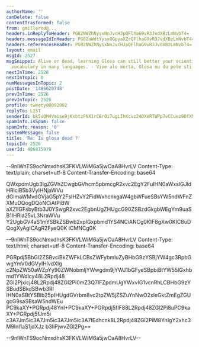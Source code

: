 ```yaml
---
authorName: ''
canDelete: false
contentTrasformed: false
from: gmillernd@...
headers.inReplyToHeader: PG82NWZhNysxNnJvcHJpQFlhaG9vR3JvdXBzLmNvbT4=
headers.messageIdInHeader: PG82aWdtYysxOGpyaXZrQFlhaG9vR3JvdXBzLmNvbT4=
headers.referencesHeader: PG82NWZhNysxNnJvcHJpQFlhaG9vR3JvdXBzLmNvbT4=
layout: email
msgId: 2527
msgSnippet: Alive or dead, learning Glosa can still better your scientific/technical
  vocabulary in many languages. - Vive alo morta, Glosa nu du pote sti ma boni u
nextInTime: 2528
nextInTopic: 0
numMessagesInTopic: 2
postDate: '1485620748'
prevInTime: 2526
prevInTopic: 2526
profile: tweety08092002
replyTo: LIST
senderId: bk5vQM4Vmise9jKxbtzFNX1rCBrOi7ugLIhKcvz24OXeRTWPp7vCCuez9DfXMgkChbkiMbYQtL0rjA
spamInfo.isSpam: false
spamInfo.reason: '0'
systemMessage: false
title: 'Re: Is glosa dead ?'
topicId: 2526
userId: 486875979
---
```



--9nlWnTS9ocNmxdhsK3FKVLWiM6a5jwOaA8HvrLV
Content-Type:  text/plain;  charset=utf-8 
Content-Transfer-Encoding: base64

QWxpdmUgb3IgZGVhZCwgbGVhcm5pbmcgR2xvc2EgY2FuIHN0aWxsIGJldHRlciB5b3VyIHNjaWVu
dGlmaWMvdGVjaG5pY2FsIHZvY2FidWxhcnkgaW4gbWFueSBsYW5ndWFnZXMuDQogDQoNCiAtPiBW
aXZlIGFsbyBtb3J0YSwgR2xvc2EgbnUgZHUgcG90ZSBzdGkgbWEgYm9uaSB1IHRla25vL3NraWVu
Y2UgbGV4aS1mYSBkZSBwb2xpIGxpbmd1YS4NCiANCg0KIF8gXw0KIC8uDQogXyAgICAgR2FyeQ0K
ICMNCg0K


--9nlWnTS9ocNmxdhsK3FKVLWiM6a5jwOaA8HvrLV
Content-Type:  text/html;  charset=utf-8 
Content-Transfer-Encoding: base64

PGRpdj5BbGl2ZSBvciBkZWFkLCBsZWFybmluZyBHbG9zYSBjYW4gc3RpbGwgYmV0dGVyIHlvdXIg
c2NpZW50aWZpYy90ZWNobmljYWwgdm9jYWJ1bGFyeSBpbiBtYW55IGxhbmd1YWdlcy48L2Rpdj48
ZGl2Pjxicj48L2Rpdj48ZGl2Pi0mZ3Q7IFZpdmUgYWxvIG1vcnRhLCBHbG9zYSBudSBkdSBwb3Rl
IHN0aSBtYSBib25pIHUgdGVrbm8vc2tpZW5jZSZuYnNwO2xleGktZmEgZGUgcG9saSBsaW5ndWEu
PC9kaXY+PGRpdj48YnI+PC9kaXY+PGRpdj5fIF88L2Rpdj48ZGl2Pi8uPC9kaXY+PGRpdj5fJm5i
c3A7Jm5ic3A7Jm5ic3A7Jm5ic3A7IEdhcnk8L2Rpdj48ZGl2PiM8YnIgY2xhc3M9Inl1aS1jdXJz
b3IiPjwvZGl2Pg==


--9nlWnTS9ocNmxdhsK3FKVLWiM6a5jwOaA8HvrLV--


